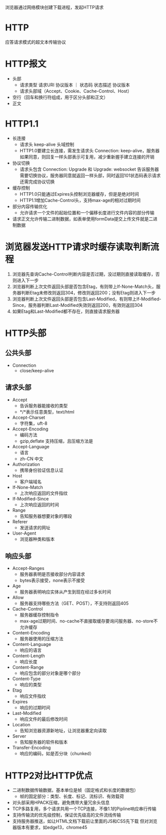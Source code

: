 浏览器通过网络模块创建下载进程，发起HTTP请求

# HTTP
应答请求模式的超文本传输协议

# HTTP报文
- 头部
  - 请求类型 请求URI 协议版本 ｜ 状态码 状态描述 协议版本
  - 请求头部域（Accept、Cookie、Cache-Control、Host）
- 空行（回车和换行符组成，用于区分头部和正文）
- 正文

# HTTP1.1
- 长连接
  - 请求头 keep-alive 头域控制
  - HTTP1.0要建立长连接，需发生请求头 Connection: keep-alive，服务器如果同意，则回复一样头部表示可复用，减少重新握手建立连接的开销
- 协议切换
  - 请求头包含 Connection: Upgrade 和 Upgrade: websocket 告诉服务器需要切换协议，服务器同意就返回一样头部，同时返回101状态码表示请求还需完成协议切换
- 缓存控制
  - HTTP1.0只能通过Expires头控制浏览器缓存，但是是绝对时间
  - HTTP1.1增加Cache-Control头，支持max-age的相对过期时间
- 部分内容传输优化
  - 允许请求一个文件的起始位置和一个偏移长度进行文件内容的部分传输
- 请求正文允许传输二进制数据，如表单使用formData提交上传文件就是二进制数据

# 浏览器发送HTTP请求时缓存读取判断流程
1. 浏览器先查询Cache-Control判断内容是否过期，没过期则直接读取缓存，否则进入下一步
2. 浏览器判断上次文件返回头部是否包含Etag，有则带上If-None-Match头，服务器判断Etag未修改则返回304，修改则返回200；没有Etag则进入下一步
3. 浏览器判断上次文件返回头部是否包含Last-Modified，有则带上If-Modified-Since，服务器判断Last-Modified失效则返回200，有效则返回304
4. 如果Etag和Last-Modified都不存在，则直接请求服务器

# HTTP头部
## 公共头部
- Connection
  - close/keep-alive


## 请求头部
- Accept
  - 告诉服务器能接收的类型
  - */*表示任意类型，text/html
- Accept-Charset
  - 字符集，uft-8
- Accept-Encoding
  - 编码方法
  - gzip,deflate 支持压缩，且压缩方法是
- Accept-Language
  - 语言
  - zh-CN 中文
- Authorization
  - 携带身份验证信息认证
- Host
  - 客户端域名
- If-None-Match
  - 上次响应返回的文件指纹
- If-Modified-Since
  - 上次响应返回的时间
- Range
  - 告知服务器想要对象的哪段
- Referer
  - 发送请求的网址
- User-Agent
  - 浏览器种类和版本

## 响应头部
- Accept-Ranges
  - 服务器表明是否接收部分内容请求
  - bytes表示接受，none表示不接受
- Age
  - 服务器表明响应实体从产生到现在经过多长时间
- Allow
  - 服务器支持哪些方法（GET、POST），不支持则返回405
- Cache-Control
  - 服务器缓存控制指令
  - max-age过期时间、no-cache不直接取缓存要询问服务器、no-store不允许缓存
- Content-Encoding
  - 服务器使用的压缩方法
- Content-Language
  - 响应的语言
- Content-Length
  - 响应长度
- Content-Range
  - 响应包含的部分对象是哪个部分
- Content-Type
  - 响应的类型
- Etag
  - 响应文件指纹
- Expires
  - 响应的过期时间
- Last-Modified
  - 响应文件的最后修改时间
- Location
  - 告知浏览器资源新地址，让浏览器重定向读取
- Server
  - 告知服务器的软件和版本
- Transfer-Encoding
  - 响应的编码，如是否分块（chunked）

# HTTP2对比HTTP优点
- 二进制数据传输数据，基本单位是帧（固定格式和长度的数据包）
  - 帧的固定部分：类型、长度、标记、流标识、有效载荷
- 对头部采用HPACK压缩，避免携带大量冗余头信息
- TCP多路复用，多个请求共用一个TCP连接，不像1.1的Pipline响应串行传输
- 支持传输流的优先级控制，保证优先级高的文件流线传输
- 支持服务器推送，如让HTML文档下载前让里面的JS和CSS先下载
但对浏览器版本有要求，如edge13，chrome45